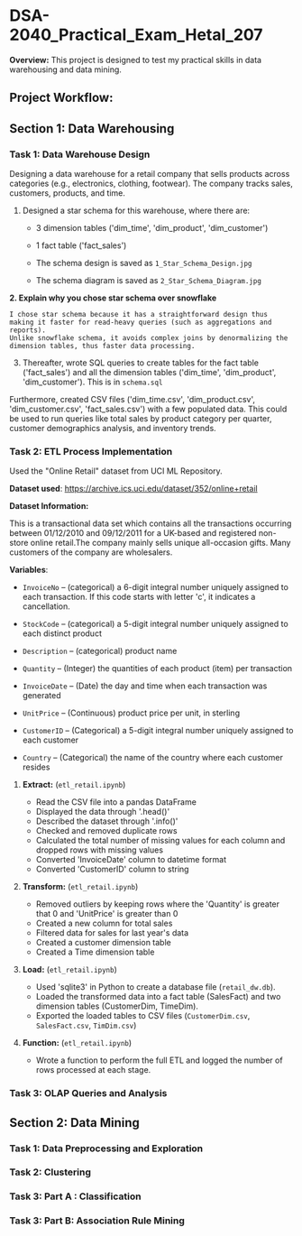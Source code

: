 
# DSA-2040_Practical_Exam_Hetal_207

**Overview:** This project is designed to test my practical skills in data warehousing and data mining.

## Project Workflow:

## Section 1: Data Warehousing

### Task 1: Data Warehouse Design

Designing a data warehouse for a retail company that sells products across categories (e.g., electronics, clothing, footwear). The company tracks sales, customers, products, and time.

1. Designed a star schema for this warehouse, where there are:
    - 3 dimension tables ('dim_time', 'dim_product', 'dim_customer')
    - 1 fact table ('fact_sales')

    - The schema design is saved as `1_Star_Schema_Design.jpg`
    - The schema diagram is saved as `2_Star_Schema_Diagram.jpg`

**2. Explain why you chose star schema over snowflake**

    I chose star schema because it has a straightforward design thus making it faster for read-heavy queries (such as aggregations and reports).
    Unlike snowflake schema, it avoids complex joins by denormalizing the dimension tables, thus faster data processing.

3. Thereafter, wrote SQL queries to create tables for the fact table ('fact_sales') and all the dimension tables ('dim_time', 'dim_product', 'dim_customer'). This is in `schema.sql`

Furthermore, created CSV files ('dim_time.csv', 'dim_product.csv', 'dim_customer.csv', 'fact_sales.csv') with a few populated data. This could be used to run queries like total sales by product category per quarter, customer demographics analysis, and inventory trends.

### Task 2: ETL Process Implementation

Used the "Online Retail" dataset from UCI ML Repository.

**Dataset used**: https://archive.ics.uci.edu/dataset/352/online+retail

**Dataset Information:**

This is a transactional data set which contains all the transactions occurring between 01/12/2010 and 09/12/2011 for a UK-based and registered non-store online retail.The company mainly sells unique all-occasion gifts. Many customers of the company are wholesalers.

**Variables**:

- `InvoiceNo` – (categorical) a 6-digit integral number uniquely assigned to each transaction. If this code starts with letter 'c', it indicates a cancellation.	

- `StockCode` – (categorical) a 5-digit integral number uniquely assigned to each distinct product

- `Description` – (categorical) product name

- `Quantity` – (Integer) the quantities of each product (item) per transaction

- `InvoiceDate` – (Date) the day and time when each transaction was generated

- `UnitPrice` – (Continuous) product price per unit, in sterling

- `CustomerID` – (Categorical) a 5-digit integral number uniquely assigned to each customer

- `Country` – (Categorical) the name of the country where each customer resides

1. **Extract:** (`etl_retail.ipynb`)
    - Read the CSV file into a pandas DataFrame
    - Displayed the data through '.head()'
    - Described the dataset through '.info()'
    - Checked and removed duplicate rows
    - Calculated the total number of missing values for each column and dropped rows with missing values
    - Converted 'InvoiceDate' column to datetime format
    - Converted 'CustomerID' column to string

2. **Transform:** (`etl_retail.ipynb`)
    - Removed outliers by keeping rows where the 'Quantity' is greater that 0 and 'UnitPrice' is greater than 0
    - Created a new column for total sales 
    - Filtered data for sales for last year's data 
    - Created a customer dimension table
    - Created a Time dimension table

3. **Load:** (`etl_retail.ipynb`)
    - Used 'sqlite3' in Python to create a database file (`retail_dw.db`).
    - Loaded the transformed data into a fact table (SalesFact) and two dimension tables (CustomerDim, TimeDim).
    - Exported the loaded tables to CSV files (`CustomerDim.csv`, `SalesFact.csv`, `TimDim.csv`)

4. **Function:** (`etl_retail.ipynb`)
    - Wrote a function to perform the full ETL and logged the number of rows processed at each stage.


### Task 3: OLAP Queries and Analysis


## Section 2: Data Mining

### Task 1: Data Preprocessing and Exploration


### Task 2: Clustering


### Task 3: Part A : Classification


### Task 3: Part B: Association Rule Mining